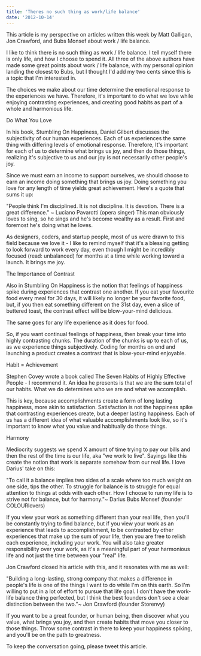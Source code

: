 ```yaml
---
title: 'Theres no such thing as work/life balance'
date: '2012-10-14'
---
```


This article is my perspective on articles written this week by Matt Galligan, Jon Crawford, and Bubs Monsef about work / life balance.

I like to think there is no such thing as work / life balance. I tell myself there is only life, and how I choose to spend it. All three of the above authors have made some great points about work / life balance, with my personal opinion landing the closest to Bubs, but I thought I'd add my two cents since this is a topic that I'm interested in.

The choices we make about our time determine the emotional response to the experiences we have. Therefore, it's important to do what we love while enjoying contrasting experiences, and creating good habits as part of a whole and harmonious life.

Do What You Love

In his book, Stumbling On Happiness, Daniel Gilbert discusses the subjectivity of our human experiences. Each of us experiences the same thing with differing levels of emotional response. Therefore, It's important for each of us to determine what brings us joy, and then do those things, realizing it's subjective to us and our joy is not necessarily other people's joy.

Since we must earn an income to support ourselves, we should choose to earn an income doing something that brings us joy. Doing something you love for any length of time yields great achievement. Here's a quote that sums it up:

"People think I'm disciplined. It is not discipline. It is devotion. There is a great difference." ~ Luciano Pavarotti (opera singer)
This man obviously loves to sing, so he sings and he's become wealthy as a result. First and foremost he's doing what he loves.

As designers, coders, and startup people, most of us were drawn to this field because we love it - I like to remind myself that it's a blessing getting to look forward to work every day, even though I might be incredibly focused (read: unbalanced) for months at a time while working toward a launch. It brings me joy.

The Importance of Contrast

Also in Stumbling On Happiness is the notion that feelings of happiness spike during experiences that contrast one another. If you eat your favourite food every meal for 30 days, it will likely no longer be your favorite food, but, if you then eat something different on the 31st day, even a slice of buttered toast, the contrast effect will be blow-your-mind delicious.

The same goes for any life experience as it does for food.

So, if you want continual feelings of happiness, then break your time into highly contrasting chunks. The duration of the chunks is up to each of us, as we experience things subjectively. Coding for months on end and launching a product creates a contrast that is blow-your-mind enjoyable.

Habit = Achievement

Stephen Covey wrote a book called The Seven Habits of Highly Effective People - I recommend it. An idea he presents is that we are the sum total of our habits. What we do determines who we are and what we accomplish.

This is key, because accomplishments create a form of long lasting happiness, more akin to satisfaction. Satisfaction is not the happiness spike that contrasting experiences create, but a deeper lasting happiness. Each of us has a different idea of what valuable accomplishments look like, so it's important to know what you value and habitually do those things.

Harmony

Mediocrity suggests we spend X amount of time trying to pay our bills and then the rest of the time is our life, aka "we work to live". Sayings like this create the notion that work is separate somehow from our real life. I love Darius' take on this:

"To call it a balance implies two sides of a scale where too much weight on one side, tips the other. To struggle for balance is to struggle for equal attention to things at odds with each other. How I choose to run my life is to strive not for balance, but for harmony."~ Darius Bubs Monsef (founder COLOURlovers)

If you view your work as something different than your real life, then you'll be constantly trying to find balance, but if you view your work as an experience that leads to accomplishment, to be contrasted by other experiences that make up the sum of your life, then you are free to relish each experience, including your work. You will also take greater responsibility over your work, as it's a meaningful part of your harmonious life and not just the time between your "real" life.

Jon Crawford closed his article with this, and it resonates with me as well:

"Building a long\-lasting, strong company that makes a difference in people's life is one of the things I want to do while I'm on this earth. So I'm willing to put in a lot of effort to pursue that life goal. I don't have the work\-life balance thing perfected, but I think the best founders don't see a clear distinction between the two."~ Jon Crawford (founder Storenvy)

If you want to be a great founder, or human being, then discover what you value, what brings you joy, and then create habits that move you closer to those things. Throw some contrast in there to keep your happiness spiking, and you'll be on the path to greatness.

To keep the conversation going, please tweet this article.

